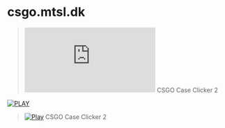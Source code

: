 # csgo.mtsl.dk

> [![Install](https://github.com/mopsfl/moPsEk/raw/main/games/csgo.mtsl.dk/code.user.js)](https://github.com/mopsfl/moPsEk/raw/main/games/csgo.mtsl.dk/code.user.js) CSGO Case Clicker 2
> 
[![PLAY](https://img.shields.io/badge/PLAY-239120.svg?&style=for-the-badge)](https://csgo.mtsl.dk)

> [![Play](https://csgo.mtsl.dk)](https://csgo.mtsl.dk) CSGO Case Clicker 2
